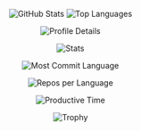 <div align="center">

![GitHub Stats](https://github-readme-stats.vercel.app/api?username=WindTunnelRetirement&show_icons=true&theme=radical&hide_border=true&count_private=true&include_all_commits=true&bg_color=0d1117&title_color=00ff41&icon_color=39ff14&text_color=e6edf3)
![Top Languages](https://github-readme-stats.vercel.app/api/top-langs/?username=WindTunnelRetirement&layout=compact&theme=radical&hide_border=true&count_private=true&card_width=445&langs_count=10&bg_color=0d1117&title_color=00ff41&text_color=e6edf3)

![Profile Details](https://github-profile-summary-cards.vercel.app/api/cards/profile-details?username=WindTunnelRetirement&theme=matrix)

![Stats](https://github-profile-summary-cards.vercel.app/api/cards/stats?username=WindTunnelRetirement&theme=matrix)

![Most Commit Language](https://github-profile-summary-cards.vercel.app/api/cards/most-commit-language?username=WindTunnelRetirement&theme=matrix)

![Repos per Language](https://github-profile-summary-cards.vercel.app/api/cards/repos-per-language?username=WindTunnelRetirement&theme=matrix)

![Productive Time](https://github-profile-summary-cards.vercel.app/api/cards/productive-time?username=WindTunnelRetirement&theme=matrix&utcOffset=9)

![Trophy](https://github-profile-trophy.vercel.app/?username=WindTunnelRetirement&theme=matrix&no-frame=true&no-bg=true&margin-w=4&margin-h=2&column=7)

</div>
